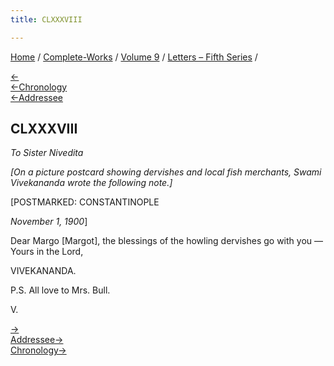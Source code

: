 ```yaml
---
title: CLXXXVIII

---
```

<div>

[Home](../../../index.htm) / [Complete-Works](../../complete_works.htm)
/ [Volume 9](../volume_9_contents.htm) / [Letters – Fifth
Series](letters_fifth_series_contents.htm) /

[←](187_christina.htm)  
[←Chronology](187_christina.htm)  
[←Addressee](../../volume_6/epistles_second_series/162_nivedita.htm)

## CLXXXVIII

*To Sister Nivedita*

*\[On a picture postcard showing dervishes and local fish merchants,
Swami Vivekananda wrote the following note.\]*

\[POSTMARKED: CONSTANTINOPLE

*November 1, 1900*\]

Dear Margo \[Margot\], the blessings of the howling dervishes go with
you — Yours in the Lord,

VIVEKANANDA.

P.S. All love to Mrs. Bull.

V.

[→](189_sister_christine.htm)  
[Addressee→](../../volume_6/epistles_second_series/166_nivedita.htm)  
[Chronology→](189_sister_christine.htm)

</div>
